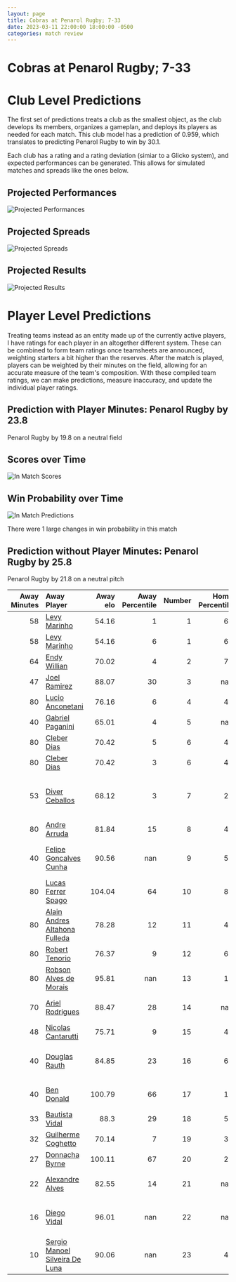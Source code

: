 ```yaml
---  
layout: page  
title: Cobras at Penarol Rugby; 7-33  
date: 2023-03-11 22:00:00 18:00:00 -0500  
categories: match review  
---
```

# Cobras at Penarol Rugby; 7-33

# Club Level Predictions


The first set of predictions treats a club as the smallest object, as the club develops its members, organizes a gameplan, and deploys its players as needed for each match. This club model has a prediction of 0.959, which translates to predicting Penarol Rugby to win by 30.1.

Each club has a rating and a rating deviation (simiar to a Glicko system), and expected performances can be generated. This allows for simulated matches and spreads like the ones below.
## Projected Performances


![Projected Performances](plots/performances_2023-03-11-PenarolRugby-Cobras.png)
## Projected Spreads


![Projected Spreads](plots/spreads_2023-03-11-PenarolRugby-Cobras.png)
## Projected Results


![Projected Results](plots/resultbar_2023-03-11-PenarolRugby-Cobras.png)
# Player Level Predictions


Treating teams instead as an entity made up of the currently active players, I have ratings for each player in an altogether different system. These can be combined to form team ratings once teamsheets are announced, weighting starters a bit higher than the reserves. After the match is played, players can be weighted by their minutes on the field, allowing for an accurate measure of the team's composition. With these compiled team ratings, we can make predictions, measure inaccuracy, and update the individual player ratings.
## Prediction with Player Minutes: Penarol Rugby by 23.8


Penarol Rugby by 19.8 on a neutral field
## Scores over Time


![In Match Scores](plots/recap_scores_2023-03-11-PenarolRugby-Cobras.png)
## Win Probability over Time


![In Match Predictions](plots/recap_prob_2023-03-11-PenarolRugby-Cobras.png)

There were 1 large changes in win probability in this match
## Prediction without Player Minutes: Penarol Rugby by 25.8


Penarol Rugby by 21.8 on a neutral pitch



|   Away Minutes | Away Player                                                                              |   Away elo |   Away Percentile |   Number |   Home Percentile |   Home elo | Home Player                                                                                     |   Home Minutes |
|---------------:|:-----------------------------------------------------------------------------------------|-----------:|------------------:|---------:|------------------:|-----------:|:------------------------------------------------------------------------------------------------|---------------:|
|             58 | [Levy Marinho](..//playerfiles//LevyMarinho_cleaned.md)                                  |      54.16 |                 1 |        1 |                61 |      97.89 | [Mateo Perillo](..//playerfiles//MateoPerillo_cleaned.md)                                       |             53 |
|             58 | [Levy Marinho](..//playerfiles//LevyMarinho_cleaned.md)                                  |      54.16 |                 6 |        1 |                61 |      97.89 | [Mateo Perillo](..//playerfiles//MateoPerillo_cleaned.md)                                       |             53 |
|             64 | [Endy Willian](..//playerfiles//EndyWillian_cleaned.md)                                  |      70.02 |                 4 |        2 |                77 |     101.85 | [Emiliano Faccennini](..//playerfiles//EmilianoFaccennini_cleaned.md)                           |             53 |
|             47 | [Joel Ramirez](..//playerfiles//JoelRamirez_cleaned.md)                                  |      88.07 |                30 |        3 |               nan |      94.38 | [Diego Arbelo](..//playerfiles//DiegoArbelo_cleaned.md)                                         |             53 |
|             80 | [Lucio Anconetani](..//playerfiles//LucioAnconetani_cleaned.md)                          |      76.16 |                 6 |        4 |                49 |      95.07 | [Felipe Aliaga](..//playerfiles//FelipeAliaga_cleaned.md)                                       |             58 |
|             40 | [Gabriel Paganini](..//playerfiles//GabrielPaganini_cleaned.md)                          |      65.01 |                 4 |        5 |               nan |      98.11 | [Eric Dosantos](..//playerfiles//EricDosantos_cleaned.md)                                       |             80 |
|             80 | [Cleber Dias](..//playerfiles//CleberDias_cleaned.md)                                    |      70.42 |                 5 |        6 |                44 |      92.68 | [Manuel Ardao](..//playerfiles//ManuelArdao_cleaned.md)                                         |             53 |
|             80 | [Cleber Dias](..//playerfiles//CleberDias_cleaned.md)                                    |      70.42 |                 3 |        6 |                44 |      92.68 | [Manuel Ardao](..//playerfiles//ManuelArdao_cleaned.md)                                         |             53 |
|             53 | [Diver Ceballos](..//playerfiles//DiverCeballos_cleaned.md)                              |      68.12 |                 3 |        7 |                20 |      84.27 | [Carlos Manuel Deus Lopes de Amorin](..//playerfiles//CarlosManuelDeusLopesdeAmorin_cleaned.md) |             80 |
|             80 | [Andre Arruda](..//playerfiles//AndreArruda_cleaned.md)                                  |      81.84 |                15 |        8 |                40 |      92.68 | [Manuel Diana](..//playerfiles//ManuelDiana_cleaned.md)                                         |             80 |
|             40 | [Felipe Goncalves Cunha](..//playerfiles//FelipeGoncalvesCunha_cleaned.md)               |      90.56 |               nan |        9 |                51 |      95.51 | [Santiago Álvarez Viera Da Cunha](..//playerfiles//SantiagoÁlvarezVieraDaCunha_cleaned.md)      |             64 |
|             80 | [Lucas Ferrer Spago](..//playerfiles//LucasFerrerSpago_cleaned.md)                       |     104.04 |                64 |       10 |                86 |     110.22 | [Juan Zuccarino](..//playerfiles//JuanZuccarino_cleaned.md)                                     |             80 |
|             80 | [Alain Andres Altahona Fulleda](..//playerfiles//AlainAndresAltahonaFulleda_cleaned.md)  |      78.28 |                12 |       11 |                43 |      92.68 | [Juan Manuel Alonso](..//playerfiles//JuanManuelAlonso_cleaned.md)                              |             80 |
|             80 | [Robert Tenorio](..//playerfiles//RobertTenorio_cleaned.md)                              |      76.37 |                 9 |       12 |                67 |     100.26 | [Guillermo Storace](..//playerfiles//GuillermoStorace_cleaned.md)                               |             80 |
|             80 | [Robson Alves de Morais](..//playerfiles//RobsonAlvesdeMorais_cleaned.md)                |      95.81 |               nan |       13 |                16 |      82.59 | [Tomas Inciarte Rachetti](..//playerfiles//TomasInciarteRachetti_cleaned.md)                    |             65 |
|             70 | [Ariel Rodrigues](..//playerfiles//ArielRodrigues_cleaned.md)                            |      88.47 |                28 |       14 |               nan |      95    | [Gaston Mieres Valente](..//playerfiles//GastonMieresValente_cleaned.md)                        |             55 |
|             48 | [Nicolas Cantarutti](..//playerfiles//NicolasCantarutti_cleaned.md)                      |      75.71 |                 9 |       15 |                46 |      92.68 | [Rodrigo Silva](..//playerfiles//RodrigoSilva_cleaned.md)                                       |             80 |
|             40 | [Douglas Rauth](..//playerfiles//DouglasRauth_cleaned.md)                                |      84.85 |                23 |       16 |                63 |      98.22 | [Edgardo Matias Benitez Santin](..//playerfiles//EdgardoMatiasBenitezSantin_cleaned.md)         |             27 |
|             40 | [Ben Donald](..//playerfiles//BenDonald_cleaned.md)                                      |     100.79 |                66 |       17 |                18 |      84.92 | [Guillermo Pujadas Leon](..//playerfiles//GuillermoPujadasLeon_cleaned.md)                      |             27 |
|             33 | [Bautista Vidal](..//playerfiles//BautistaVidal_cleaned.md)                              |      88.3  |                29 |       18 |                51 |      94.47 | [Mathias Franco](..//playerfiles//MathiasFranco_cleaned.md)                                     |             27 |
|             32 | [Guilherme Coghetto](..//playerfiles//GuilhermeCoghetto_cleaned.md)                      |      70.14 |                 7 |       19 |                35 |      90.17 | [Lucas Bianchi](..//playerfiles//LucasBianchi_cleaned.md)                                       |             27 |
|             27 | [Donnacha Byrne](..//playerfiles//DonnachaByrne_cleaned.md)                              |     100.11 |                67 |       20 |                21 |      85.17 | [Alfonso Silva](..//playerfiles//AlfonsoSilva_cleaned.md)                                       |             25 |
|             22 | [Alexandre Alves](..//playerfiles//AlexandreAlves_cleaned.md)                            |      82.55 |                14 |       21 |               nan |      95    | [Juan Manuel Rodriguez](..//playerfiles//JuanManuelRodriguez_cleaned.md)                        |             22 |
|             16 | [Diego Vidal](..//playerfiles//DiegoVidal_cleaned.md)                                    |      96.01 |               nan |       22 |               nan |      95.94 | [Juan Francisco Torres Burwood](..//playerfiles//JuanFranciscoTorresBurwood_cleaned.md)         |             16 |
|             10 | [Sergio Manoel Silveira De Luna](..//playerfiles//SergioManoelSilveiraDeLuna_cleaned.md) |      90.06 |               nan |       23 |                41 |      92.68 | [Felipe Etcheverry](..//playerfiles//FelipeEtcheverry_cleaned.md)                               |             15 |

